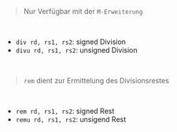 >Nur Verfügbar mit der `M-Erweiterung`

<br>

- `div rd, rs1, rs2`: signed Division
- `divu rd, rs1, rs2`: unsigned Division

<br>

>`rem` dient zur Ermittelung des Divisionsrestes

<br>

- `rem rd, rs1, rs2`: signed Rest
- `remu rd, rs1, rs2`: unsigend Rest

